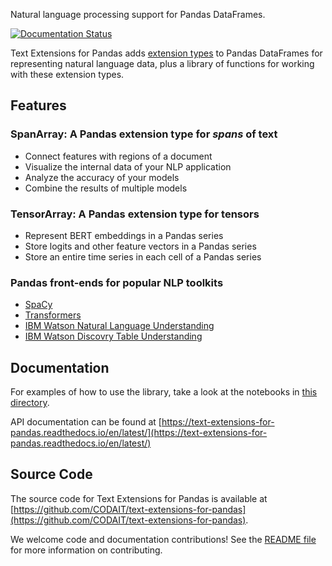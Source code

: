 <!-- Package description for PyPI -->

Natural language processing support for Pandas DataFrames.

[![Documentation Status](https://readthedocs.org/projects/text-extensions-for-pandas/badge/?version=latest)](https://text-extensions-for-pandas.readthedocs.io/en/latest/?badge=latest)


Text Extensions for Pandas adds [extension types](https://pandas.pydata.org/docs/development/extending.html) to Pandas DataFrames for representing natural
language data, plus a library of functions for working with these extension
types.

## Features

### SpanArray: A Pandas extension type for *spans* of text

* Connect features with regions of a document
* Visualize the internal data of your NLP application
* Analyze the accuracy of your models
* Combine the results of multiple models

### TensorArray: A Pandas extension type for tensors

* Represent BERT embeddings in a Pandas series
* Store logits and other feature vectors in a Pandas series
* Store an entire time series in each cell of a Pandas series

### Pandas front-ends for popular NLP toolkits

* [SpaCy](https://spacy.io/)
* [Transformers](https://github.com/huggingface/transformers)
* [IBM Watson Natural Language Understanding](https://www.ibm.com/cloud/watson-natural-language-understanding)
* [IBM Watson Discovry Table Understanding](https://cloud.ibm.com/docs/discovery-data?topic=discovery-data-understanding_tables)

## Documentation

For examples of how to use the library, take a look at the notebooks in 
[this directory](https://github.com/CODAIT/text-extensions-for-pandas/tree/master/notebooks).

API documentation can be found at [https://text-extensions-for-pandas.readthedocs.io/en/latest/](https://text-extensions-for-pandas.readthedocs.io/en/latest/)

## Source Code

The source code for Text Extensions for Pandas is available at [https://github.com/CODAIT/text-extensions-for-pandas](https://github.com/CODAIT/text-extensions-for-pandas).

We welcome code and documentation contributions!  See the [README file](https://github.com/CODAIT/text-extensions-for-pandas/blob/master/README.md#contributing) 
for more information on contributing.






